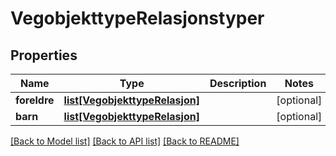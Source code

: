 # VegobjekttypeRelasjonstyper

## Properties
Name | Type | Description | Notes
------------ | ------------- | ------------- | -------------
**foreldre** | [**list[VegobjekttypeRelasjon]**](VegobjekttypeRelasjon.md) |  | [optional] 
**barn** | [**list[VegobjekttypeRelasjon]**](VegobjekttypeRelasjon.md) |  | [optional] 

[[Back to Model list]](../README.md#documentation-for-models) [[Back to API list]](../README.md#documentation-for-api-endpoints) [[Back to README]](../README.md)

